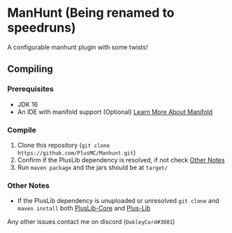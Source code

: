 # ManHunt (Being renamed to speedruns)
A configurable manhunt plugin with some twists!

## Compiling

### Prerequisites
- JDK 16
- An IDE with manifold support (Optional) [Learn More About Manifold][1]

### Compile
1. Clone this repository (`git clone https://github.com/PlusMC/Manhunt.git`)
2. Confirm if the PlusLib dependency is resolved, if not check [Other Notes](#other-notes)
3. Run `maven package` and the jars should be at `target/`


### Other Notes
- If the PlusLib dependency is unuploaded or unresolved `git clone` and `maven install` both [PlusLib-Core][2] and [Plus-Lib][3]



[1]: https://manifold.systems/
[2]: https://github.com/PlusMC/PlusLib-Core
[3]: https://github.com/PlusMC/PlusLib


Any other issues contact me on discord (`OakleyCord#3081`)

